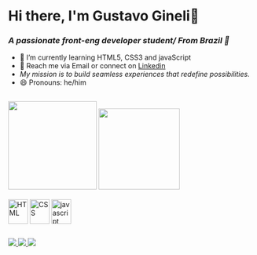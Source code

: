 ### <h1> Hi there, I'm Gustavo Gineli👋 </h1>

_<h3>A passionate front-eng developer student/ From Brazil 📍 </h3>_

- 🌱 I’m currently learning HTML5, CSS3 and javaScript
- 📧 Reach me via Email or connect on <a href= "https://www.linkedin.com/in/gustavo-g-1521a4287/">Linkedin</a>
- _My mission is to build seamless experiences that redefine possibilities._
- 😄 Pronouns: he/him

##
  <div>
        <img height="180en" src="https://github-readme-stats.vercel.app/api?username=gustavogineli&show_icons=true&theme=radical">
       <img height="165en" src="https://github-readme-stats.vercel.app/api/top-langs/?username=gustavogineli&layout=compact"> 
   </div>  

        
  <div style="display:inline_block"><br>
    <img align=center alt= "HTML" height="50" width="40" src="https://cdn.jsdelivr.net/gh/devicons/devicon@latest/icons/html5/html5-original.svg"/> 
    <img align=center alt="CSS" height="50" width="40" src="https://cdn.jsdelivr.net/gh/devicons/devicon@latest/icons/css3/css3-original.svg" />  
    <img align=center alt="javascript" height="50" width="40" src="https://cdn.jsdelivr.net/gh/devicons/devicon@latest/icons/javascript/javascript-original.svg"/>       
  </div>
  
##
  <div>
  <a href="https://www.linkedin.com/in/gustavo-g-1521a4287/" target="_blanck"><img src="https://img.shields.io/badge/LinkedIn-0077B5?style=for-the-badge&logo=linkedin&logoColor=white" target="_blanck">
  <a href="gustavogineli2@gamil.com" target="_blanck"><img src="https://img.shields.io/badge/Gmail-D14836?style=for-the-badge&logo=gmail&logoColor=white" target="_blanck">
  <a href="https://www.instagram.com/gustavo_gineli/" target="_blanck"><img src="https://img.shields.io/badge/Instagram-E4405F?style=for-the-badge&logo=instagram&logoColor=white" target="_blanck"> 
  </div>

  


